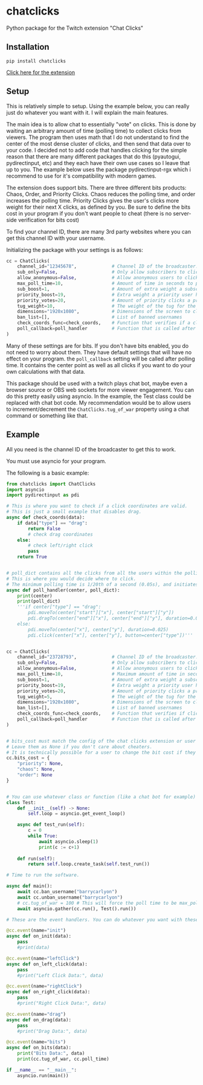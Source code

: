# chatclicks
Python package for the Twitch extension "Chat Clicks"

## Installation
```pip install chatclicks```

[Click here for the extension](https://dashboard.twitch.tv/extensions/g04l3i51oq6lqvvxpz6iaqt7rrm9eb-0.0.85)

## Setup
This is relatively simple to setup. Using the example below, you can really just do whatever you want with it. I will explain the main features. 

The main idea is to allow chat to essentially "vote" on clicks. This is done by waiting an arbitrary amount of time (polling time) to collect clicks from viewers. The program then uses math that I do not understand to find the center of the most dense cluster of clicks, and then send that data over to your code. I decided not to add code that handles clicking for the simple reason that there are many different packages that do this (pyautogui, pydirectinput, etc) and they each have their own use cases so I leave that up to you. The example below uses the package pydirectinput-rgx which i recommend to use for it's compatibility with modern games.

The extension does support bits. There are three different bits products: Chaos, Order, and Priority Clicks. Chaos reduces the polling time, and order increases the polling time. Priority Clicks gives the user's clicks more weight for their next X clicks, as defined by you. Be sure to define the bits cost in your program if you don't want people to cheat (there is no server-side verification for bits cost)

To find your channel ID, there are many 3rd party websites where you can get this channel ID with your username.

Initializing the package with your settings is as follows:
```python
cc = ChatClicks(
    channel_id="12345678",             # Channel ID of the broadcaster.
    sub_only=False,                    # Only allow subscribers to click
    allow_anonymous=False,             # Allow anonymous users to click (users that are not logged in)
    max_poll_time=10,                  # Amount of time in seconds to poll clicks
    sub_boost=1,                       # Amount of extra weight a subscriber has
    priority_boost=19,                 # Extra weight a priority user has
    priority_votes=20,                 # Amount of priority clicks a priority user gets
    tug_weight=10,                     # The weight of the tug for the chaos/order bits transaction
    dimensions="1920x1080",            # Dimensions of the screen to click on
    ban_list=[],                       # List of banned usernames
    check_coords_func=check_coords,    # Function that verifies if a click coordinates are valid
    poll_callback=poll_handler         # Function that is called after polling time
)
```
Many of these settings are for bits. If you don't have bits enabled, you do not need to worry about them. They have default settings that will have no effect on your program. the ```poll_callback``` setting will be called after polling time. It contains the center point as well as all clicks if you want to do your own calculations with that data.

This package should be used with a twitch plays chat bot, maybe even a browser source or OBS web sockets for more viewer engagement. You can do this pretty easily using asyncio. In the example, the Test class could be replaced with chat bot code. My recommendation would be to allow users to increment/decrement the ```ChatClicks.tug_of_war``` property using a chat command or something like that.

## Example

All you need is the channel ID of the broadcaster to get this to work.

You must use asyncio for your program. 

The following is a basic example:
```python
from chatclicks import ChatClicks
import asyncio
import pydirectinput as pdi

# This is where you want to check if a click coordinates are valid.
# This is just a small example that disables drag.
async def check_coords(data):
    if data["type"] == "drag":
        return False
        # check drag coordinates
    else:
        # check left/right click
        pass
    return True


# poll_dict contains all the clicks from all the users within the polling time.
# This is where you would decide where to click.
# The minimum polling time is 1/20th of a second (0.05s), and initiates at half of the max_poll_time.
async def poll_handler(center, poll_dict):
    print(center)
    print(poll_dict)
    '''if center["type"] == "drag":
        pdi.moveTo(center["start"]["x"], center["start"]["y"])
        pdi.dragTo(center["end"]["x"], center["end"]["y"], duration=0.025)
    else:
        pdi.moveTo(center["x"], center["y"], duration=0.025)
        pdi.click(center["x"], center["y"], button=center["type"])'''


cc = ChatClicks(
    channel_id="23728793",             # Channel ID of the broadcaster.
    sub_only=False,                    # Only allow subscribers to click
    allow_anonymous=False,             # Allow anonymous users to click (users that are not logged in)
    max_poll_time=10,                  # Maximum amount of time in seconds to poll clicks (initiates at half of this number)
    sub_boost=1,                       # Amount of extra weight a subscriber has
    priority_boost=19,                 # Extra weight a priority user has
    priority_votes=20,                 # Amount of priority clicks a priority user gets
    tug_weight=5,                      # The weight of the tug for the chaos/order bits transaction
    dimensions="1920x1080",            # Dimensions of the screen to click on
    ban_list=[],                       # List of banned usernames
    check_coords_func=check_coords,    # Function that verifies if click coordinates are valid
    poll_callback=poll_handler         # Function that is called after polling time
)


# bits_cost must match the config of the chat clicks extension or user bits will be wasted.
# Leave them as None if you don't care about cheaters. 
# It is technically possible for a user to change the bit cost if they know javascript.
cc.bits_cost = {
    "priority": None,
    "chaos": None,
    "order": None
}


# You can use whatever class or function (like a chat bot for example) alongside chat clicks asynchronously like this:
class Test:
    def __init__(self) -> None:
        self.loop = asyncio.get_event_loop()

    async def test_run(self):
        c = 0
        while True:
            await asyncio.sleep(1)
            print(c := c+1)
    
    def run(self):
        return self.loop.create_task(self.test_run())

# Time to run the software.

async def main():
    await cc.ban_username("barrycarlyon")
    await cc.unban_username("barrycarlyon")
    # cc.tug_of_war = 100 # This will force the poll time to be max_poll_time
    await asyncio.gather(cc.run(), Test().run())

# These are the event handlers. You can do whatever you want with these. If you remove them, the program will still work.

@cc.event(name="init")
async def on_init(data):
    pass
    #print(data)

@cc.event(name="leftClick")
async def on_left_click(data):
    pass
    #print("Left Click Data:", data)

@cc.event(name="rightClick")
async def on_right_click(data):
    pass
    #print("Right Click Data:", data)

@cc.event(name="drag")
async def on_drag(data):
    pass
    #print("Drag Data:", data)

@cc.event(name="bits")
async def on_bits(data):
    print("Bits Data:", data)
    print(cc.tug_of_war, cc.poll_time)

if __name__ == "__main__":
    asyncio.run(main())
```
